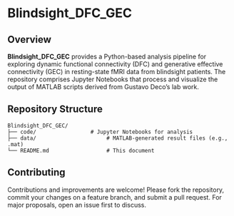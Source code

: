# Blindsight\_DFC\_GEC

## Overview

**Blindsight\_DFC\_GEC** provides a Python-based analysis pipeline for exploring dynamic functional connectivity (DFC) and generative effective connectivity (GEC) in resting-state fMRI data from blindsight patients. The repository comprises Jupyter Notebooks that process and visualize the output of MATLAB scripts derived from Gustavo Deco’s lab work.

## Repository Structure

```text
Blindsight_DFC_GEC/
├── code/                 # Jupyter Notebooks for analysis
├── data/                      # MATLAB-generated result files (e.g., .mat)
└── README.md                  # This document
```

## Contributing

Contributions and improvements are welcome! Please fork the repository, commit your changes on a feature branch, and submit a pull request. For major proposals, open an issue first to discuss.
